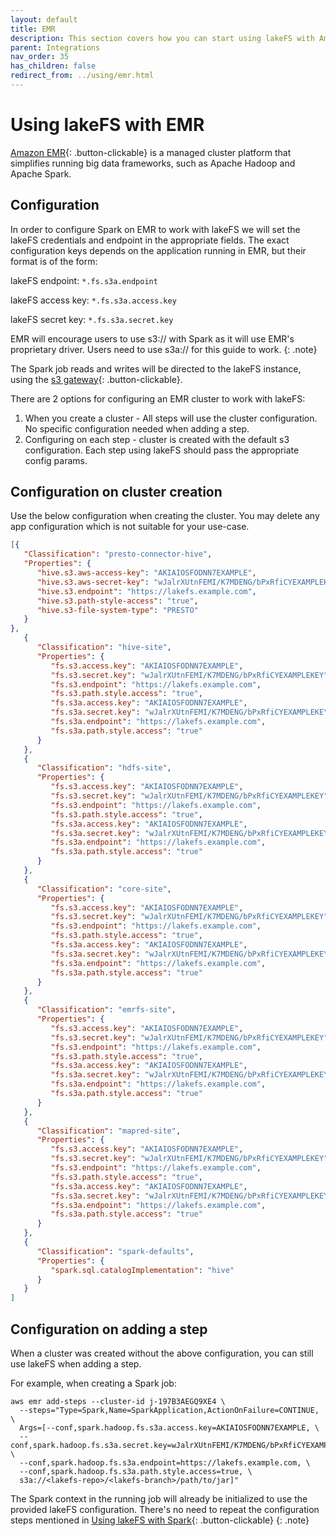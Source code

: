 ```yaml
---
layout: default
title: EMR
description: This section covers how you can start using lakeFS with Amazon EMR, an AWS managed service that simplifies running open-source big data frameworks.
parent: Integrations
nav_order: 35
has_children: false
redirect_from: ../using/emr.html
---
```


# Using lakeFS with EMR

[Amazon EMR](https://docs.aws.amazon.com/emr/latest/ManagementGuide/emr-what-is-emr.html){: .button-clickable} is a managed cluster platform that simplifies running big data frameworks, such as Apache Hadoop and Apache Spark.

## Configuration
In order to configure Spark on EMR to work with lakeFS we will set the lakeFS credentials and endpoint in the appropriate fields.
The exact configuration keys depends on the application running in EMR, but their format is of the form:

lakeFS endpoint: `*.fs.s3a.endpoint`

lakeFS access key: `*.fs.s3a.access.key`

lakeFS secret key: `*.fs.s3a.secret.key`

EMR will encourage users to use s3:// with Spark as it will use EMR's proprietary driver. Users need to use s3a:// for this guide to work.
{: .note}

The Spark job reads and writes will be directed to the lakeFS instance, using the [s3 gateway](../understand/architecture.md#s3-gateway){: .button-clickable}.

There are 2 options for configuring an EMR cluster to work with lakeFS:
1. When you create a cluster - All steps will use the cluster configuration.
   No specific configuration needed when adding a step.
1. Configuring on each step - cluster is created with the default s3 configuration.
   Each step using lakeFS should pass the appropriate config params.

## Configuration on cluster creation

Use the below configuration when creating the cluster. You may delete any app configuration which is not suitable for your use-case.
```json
[{
   "Classification": "presto-connector-hive",
   "Properties": {
      "hive.s3.aws-access-key": "AKIAIOSFODNN7EXAMPLE",
      "hive.s3.aws-secret-key": "wJalrXUtnFEMI/K7MDENG/bPxRfiCYEXAMPLEKEY",
      "hive.s3.endpoint": "https://lakefs.example.com",
      "hive.s3.path-style-access": "true",
      "hive.s3-file-system-type": "PRESTO"
   }
},
   {
      "Classification": "hive-site",
      "Properties": {
         "fs.s3.access.key": "AKIAIOSFODNN7EXAMPLE",
         "fs.s3.secret.key": "wJalrXUtnFEMI/K7MDENG/bPxRfiCYEXAMPLEKEY",
         "fs.s3.endpoint": "https://lakefs.example.com",
         "fs.s3.path.style.access": "true",
         "fs.s3a.access.key": "AKIAIOSFODNN7EXAMPLE",
         "fs.s3a.secret.key": "wJalrXUtnFEMI/K7MDENG/bPxRfiCYEXAMPLEKEY",
         "fs.s3a.endpoint": "https://lakefs.example.com",
         "fs.s3a.path.style.access": "true"
      }
   },
   {
      "Classification": "hdfs-site",
      "Properties": {
         "fs.s3.access.key": "AKIAIOSFODNN7EXAMPLE",
         "fs.s3.secret.key": "wJalrXUtnFEMI/K7MDENG/bPxRfiCYEXAMPLEKEY",
         "fs.s3.endpoint": "https://lakefs.example.com",
         "fs.s3.path.style.access": "true",
         "fs.s3a.access.key": "AKIAIOSFODNN7EXAMPLE",
         "fs.s3a.secret.key": "wJalrXUtnFEMI/K7MDENG/bPxRfiCYEXAMPLEKEY",
         "fs.s3a.endpoint": "https://lakefs.example.com",
         "fs.s3a.path.style.access": "true"
      }
   },
   {
      "Classification": "core-site",
      "Properties": {
         "fs.s3.access.key": "AKIAIOSFODNN7EXAMPLE",
         "fs.s3.secret.key": "wJalrXUtnFEMI/K7MDENG/bPxRfiCYEXAMPLEKEY",
         "fs.s3.endpoint": "https://lakefs.example.com",
         "fs.s3.path.style.access": "true",
         "fs.s3a.access.key": "AKIAIOSFODNN7EXAMPLE",
         "fs.s3a.secret.key": "wJalrXUtnFEMI/K7MDENG/bPxRfiCYEXAMPLEKEY",
         "fs.s3a.endpoint": "https://lakefs.example.com",
         "fs.s3a.path.style.access": "true"
      }
   },
   {
      "Classification": "emrfs-site",
      "Properties": {
         "fs.s3.access.key": "AKIAIOSFODNN7EXAMPLE",
         "fs.s3.secret.key": "wJalrXUtnFEMI/K7MDENG/bPxRfiCYEXAMPLEKEY",
         "fs.s3.endpoint": "https://lakefs.example.com",
         "fs.s3.path.style.access": "true",
         "fs.s3a.access.key": "AKIAIOSFODNN7EXAMPLE",
         "fs.s3a.secret.key": "wJalrXUtnFEMI/K7MDENG/bPxRfiCYEXAMPLEKEY",
         "fs.s3a.endpoint": "https://lakefs.example.com",
         "fs.s3a.path.style.access": "true"
      }
   },
   {
      "Classification": "mapred-site",
      "Properties": {
         "fs.s3.access.key": "AKIAIOSFODNN7EXAMPLE",
         "fs.s3.secret.key": "wJalrXUtnFEMI/K7MDENG/bPxRfiCYEXAMPLEKEY",
         "fs.s3.endpoint": "https://lakefs.example.com",
         "fs.s3.path.style.access": "true",
         "fs.s3a.access.key": "AKIAIOSFODNN7EXAMPLE",
         "fs.s3a.secret.key": "wJalrXUtnFEMI/K7MDENG/bPxRfiCYEXAMPLEKEY",
         "fs.s3a.endpoint": "https://lakefs.example.com",
         "fs.s3a.path.style.access": "true"
      }
   },
   {
      "Classification": "spark-defaults",
      "Properties": {
         "spark.sql.catalogImplementation": "hive"
      }
   }
]
```

## Configuration on adding a step

When a cluster was created without the above configuration, you can still use lakeFS when adding a step.

For example, when creating a Spark job:

```shell
aws emr add-steps --cluster-id j-197B3AEGQ9XE4 \
  --steps="Type=Spark,Name=SparkApplication,ActionOnFailure=CONTINUE, \
  Args=[--conf,spark.hadoop.fs.s3a.access.key=AKIAIOSFODNN7EXAMPLE, \
  --conf,spark.hadoop.fs.s3a.secret.key=wJalrXUtnFEMI/K7MDENG/bPxRfiCYEXAMPLEKEY, \
  --conf,spark.hadoop.fs.s3a.endpoint=https://lakefs.example.com, \
  --conf,spark.hadoop.fs.s3a.path.style.access=true, \
  s3a://<lakefs-repo>/<lakefs-branch>/path/to/jar]"
```

The Spark context in the running job will already be initialized to use the provided lakeFS configuration.
There's no need to repeat the configuration steps mentioned in [Using lakeFS with Spark](spark.md#Configuration){: .button-clickable}
{: .note}
